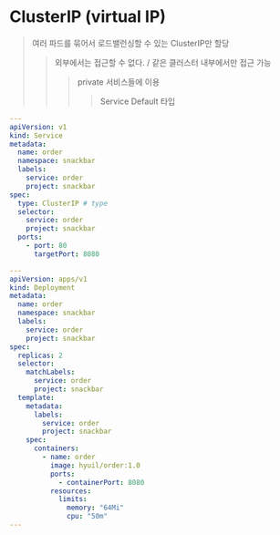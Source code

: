 # ClusterIP (virtual IP)

> 여러 파드를 묶어서 로드밸런싱할 수 있는 ClusterIP만 할당
>
> > 외부에서는 접근할 수 없다. / 같은 클러스터 내부에서만 접근 가능
> >
> > > private 서비스들에 이용
> > >
> > > > Service Default 타입

```yaml
---
apiVersion: v1
kind: Service
metadata:
  name: order
  namespace: snackbar
  labels:
    service: order
    project: snackbar
spec:
  type: ClusterIP # type
  selector:
    service: order
    project: snackbar
  ports:
    - port: 80
      targetPort: 8080

---
apiVersion: apps/v1
kind: Deployment
metadata:
  name: order
  namespace: snackbar
  labels:
    service: order
    project: snackbar
spec:
  replicas: 2
  selector:
    matchLabels:
      service: order
      project: snackbar
  template:
    metadata:
      labels:
        service: order
        project: snackbar
    spec:
      containers:
        - name: order
          image: hyuil/order:1.0
          ports:
            - containerPort: 8080
          resources:
            limits:
              memory: "64Mi"
              cpu: "50m"
---
```
